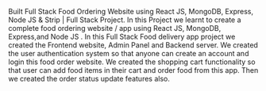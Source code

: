 Built Full Stack Food Ordering Website using React JS, MongoDB, Express, Node JS & Strip | Full Stack Project.
In this Project we   learnt  to create a complete food ordering website / app using React JS, MongoDB, Express,and  Node JS .
In this Full Stack Food delivery app project we  created  the Frontend website, Admin Panel and Backend server. 
We  created  the user authentication system so that anyone can create an account and login this food order website.
We  created the shopping cart functionality so that user can add food items in their cart and order food from this app. 
Then we  created  the order status update features also.
